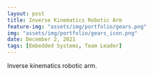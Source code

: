 ```yaml
---
layout: post
title: Inverse Kinematics Robotic Arm
feature-img: "assets/img/portfolio/gears.png"
img: "assets/img/portfolio/gears_icon.png"
date: December 2, 2021
tags: [Embedded Systems, Team Leader]
---
```


Inverse kinematics robotic arm.
